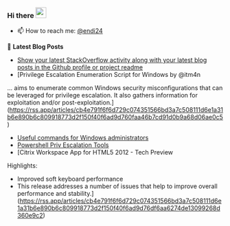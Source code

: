 ### Hi there <a href="https://www.gautamkrishnar.com/"><img src="https://media.giphy.com/media/hvRJCLFzcasrR4ia7z/giphy.gif" width="25px"></a>

- 📫 How to reach me: [@endi24](https://twitter.com/endi24)

📕 **Latest Blog Posts**
<!-- BLOG-POST-LIST:START -->
- [Show your latest StackOverflow activity along with your latest blog posts in the Github profile or project readme](https://rss.app/articles/cb4e791f6f6d729c074351566bd3a7c508111d6e1a31b6e890b6c809918773d2f150f40f6adade6cf3a46c75d81c0a9563d06be3ca)
- [Privilege Escalation Enumeration Script for Windows by @itm4n 

... aims to enumerate common Windows security misconfigurations that can be leveraged for privilege escalation. It also gathers information for exploitation and/or post-exploitation.](https://rss.app/articles/cb4e791f6f6d729c074351566bd3a7c508111d6e1a31b6e890b6c809918773d2f150f40f6ad9d760faa46b7cd91d0b9a68d06ae0c5)
- [Useful commands for Windows administrators](https://rss.app/articles/cb4e791f6f6d729c074351566bd3a7c508111d6e1a31b6e890b6c809918773d2f150f40f6ad9d76ff2a16d75dc140f9664d761e6c4)
- [Powershell Priv Escalation Tools](https://rss.app/articles/cb4e791f6f6d729c074351566bd3a7c508111d6e1a31b6e890b6c809918773d2f150f40f6ad9d76ef5aa6879d6100c9263d36fe6c2)
- [Citrix Workspace App for HTML5 2012 - Tech Preview

Highlights:
- Improved soft keyboard performance
- This release addresses a number of issues that help to improve overall performance and stability.](https://rss.app/articles/cb4e791f6f6d729c074351566bd3a7c508111d6e1a31b6e890b6c809918773d2f150f40f6ad9d76df6aa6274de13099268d360e9c2)
<!-- BLOG-POST-LIST:END -->
